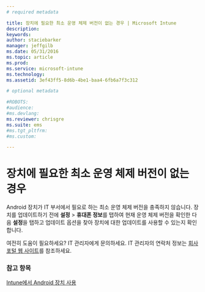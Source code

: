 ```yaml
---
# required metadata

title: 장치에 필요한 최소 운영 체제 버전이 없는 경우 | Microsoft Intune
description:
keywords:
author: staciebarker
manager: jeffgilb
ms.date: 05/31/2016
ms.topic: article
ms.prod:
ms.service: microsoft-intune
ms.technology:
ms.assetid: 3ef43ff5-8d6b-4be1-baa4-6fb6a7f3c312

# optional metadata

#ROBOTS:
#audience:
#ms.devlang:
ms.reviewer: chrisgre
ms.suite: ems
#ms.tgt_pltfrm:
#ms.custom:

---
```



# 장치에 필요한 최소 운영 체제 버전이 없는 경우

Android 장치가 IT 부서에서 필요로 하는 최소 운영 체제 버전을 충족하지 않습니다. 장치를 업데이트하기 전에 **설정** &gt; **휴대폰 정보**를 탭하여 현재 운영 체제 버전을 확인한 다음 **설정**을 탭하고 업데이트 옵션을 찾아 장치에 대한 업데이트를 사용할 수 있는지 확인합니다.

여전히 도움이 필요하세요? IT 관리자에게 문의하세요. IT 관리자의 연락처 정보는 [회사 포털 웹 사이트](http://portal.manage.microsoft.com)를 참조하세요.

### 참고 항목
[Intune에서 Android 장치 사용](using-your-android-device-with-intune.md)

<!--HONumber=Jun16_HO2-->


